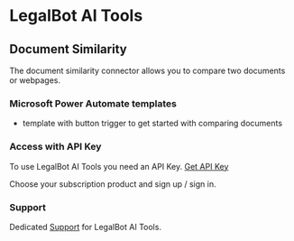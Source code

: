 # LegalBot AI Tools
## Document Similarity
The document similarity connector allows you to compare two documents or webpages.

### Microsoft Power Automate templates
- template with button trigger to get started with comparing documents

### Access with API Key
To use LegalBot AI Tools you need an API Key. [Get API Key](https://legalbot-ai-tools.com "LegalBot AI Tools API Key")

Choose your subscription product and sign up / sign in.

### Support
Dedicated [Support](https://legalbot.io/crm "LegalBot AI Tools Customer Support") for LegalBot AI Tools.
